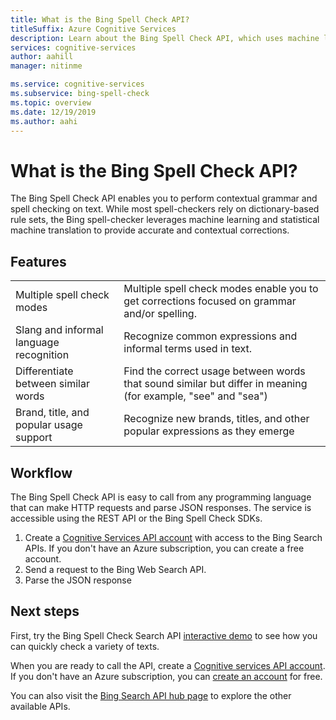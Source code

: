 ```yaml
---
title: What is the Bing Spell Check API?
titleSuffix: Azure Cognitive Services
description: Learn about the Bing Spell Check API, which uses machine learning and statistical machine translation for contextual spell checking.
services: cognitive-services
author: aahill
manager: nitinme

ms.service: cognitive-services
ms.subservice: bing-spell-check
ms.topic: overview
ms.date: 12/19/2019
ms.author: aahi
---
```


# What is the Bing Spell Check API?

The Bing Spell Check API enables you to perform contextual grammar and spell checking on text. While most spell-checkers rely on dictionary-based rule sets, the Bing spell-checker leverages machine learning and statistical machine translation to provide accurate and contextual corrections. 

## Features


|  |  |
|---------|---------|
|Multiple spell check modes     | Multiple spell check modes enable you to get corrections focused on grammar and/or spelling. |
|Slang and informal language recognition     | Recognize common expressions and informal terms used in text.         |
|Differentiate between similar words     | Find the correct usage between words that sound similar but differ in meaning (for example, "see" and "sea")        |
|Brand, title, and popular usage support     | Recognize new brands, titles, and other popular expressions as they emerge |

## Workflow

The Bing Spell Check API is easy to call from any programming language that can make HTTP requests and parse JSON responses. The service is accessible using the REST API or the Bing Spell Check SDKs. 

1. Create a [Cognitive Services API account](../cognitive-services-apis-create-account.md) with access to the Bing Search APIs. If you don't have an Azure subscription, you can create a free account. 
2. Send a request to the Bing Web Search API.
3. Parse the JSON response

## Next steps

First, try the Bing Spell Check Search API [interactive demo](https://azure.microsoft.com/services/cognitive-services/spell-check/) to see how you can quickly check a variety of texts.

When you are ready to call the API, create a [Cognitive services API account](../../cognitive-services/cognitive-services-apis-create-account.md). If you don't have an Azure subscription, you can [create an account](https://azure.microsoft.com/try/cognitive-services/?api=bing-web-search-api) for free.

You can also visit the [Bing Search API hub page](../bing-web-search/search-the-web.md) to explore the other available APIs.